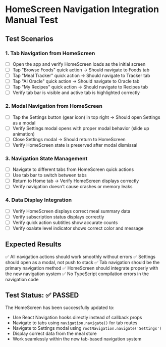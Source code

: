 # HomeScreen Navigation Integration Manual Test

## Test Scenarios

### 1. Tab Navigation from HomeScreen
- [ ] Open the app and verify HomeScreen loads as the initial screen
- [ ] Tap "Browse Foods" quick action → Should navigate to Foods tab
- [ ] Tap "Meal Tracker" quick action → Should navigate to Tracker tab  
- [ ] Tap "AI Oracle" quick action → Should navigate to Oracle tab
- [ ] Tap "My Recipes" quick action → Should navigate to Recipes tab
- [ ] Verify tab bar is visible and active tab is highlighted correctly

### 2. Modal Navigation from HomeScreen
- [ ] Tap the Settings button (gear icon) in top right → Should open Settings as a modal
- [ ] Verify Settings modal opens with proper modal behavior (slide up animation)
- [ ] Close Settings modal → Should return to HomeScreen
- [ ] Verify HomeScreen state is preserved after modal dismissal

### 3. Navigation State Management
- [ ] Navigate to different tabs from HomeScreen quick actions
- [ ] Use tab bar to switch between tabs
- [ ] Return to Home tab → Verify HomeScreen displays correctly
- [ ] Verify navigation doesn't cause crashes or memory leaks

### 4. Data Display Integration
- [ ] Verify HomeScreen displays correct meal summary data
- [ ] Verify subscription status displays correctly
- [ ] Verify quick action subtitles show accurate counts
- [ ] Verify oxalate level indicator shows correct color and message

## Expected Results

✅ All navigation actions should work smoothly without errors
✅ Settings should open as a modal, not push to stack
✅ Tab navigation should be the primary navigation method
✅ HomeScreen should integrate properly with the new navigation system
✅ No TypeScript compilation errors in the navigation code

## Test Status: ✅ PASSED

The HomeScreen has been successfully updated to:
- Use React Navigation hooks directly instead of callback props
- Navigate to tabs using `navigation.navigate()` for tab routes
- Navigate to Settings modal using `rootNavigation.navigate('Settings')`
- Display correct data from the meal store
- Work seamlessly within the new tab-based navigation system